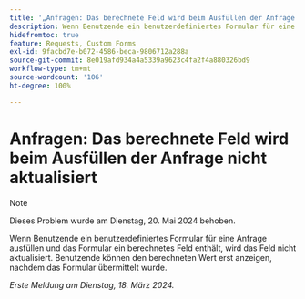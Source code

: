 ```yaml
---
title: '„Anfragen: Das berechnete Feld wird beim Ausfüllen der Anfrage nicht aktualisiert“'
description: Wenn Benutzende ein benutzerdefiniertes Formular für eine Anfrage ausfüllen und das Formular ein berechnetes Feld enthält, wird das Feld nicht aktualisiert. Benutzende können den berechneten Wert erst anzeigen, nachdem das Formular übermittelt wurde.
hidefromtoc: true
feature: Requests, Custom Forms
exl-id: 9facbd7e-b072-4586-beca-9806712a288a
source-git-commit: 8e019afd934a4a5339a9623c4fa2f4a880326bd9
workflow-type: tm+mt
source-wordcount: '106'
ht-degree: 100%

---
```


# Anfragen: Das berechnete Feld wird beim Ausfüllen der Anfrage nicht aktualisiert

>[!NOTE]
>
>Dieses Problem wurde am Dienstag, 20. Mai 2024 behoben.

Wenn Benutzende ein benutzerdefiniertes Formular für eine Anfrage ausfüllen und das Formular ein berechnetes Feld enthält, wird das Feld nicht aktualisiert. Benutzende können den berechneten Wert erst anzeigen, nachdem das Formular übermittelt wurde.

_Erste Meldung am Dienstag, 18. März 2024._


